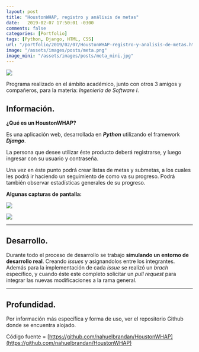 ```yaml
---
layout: post
title: "HoustonWHAP, registro y análisis de metas"
date:   2019-02-07 17:50:01 -0300
comments: false
categories: [Portfolio]
tags: [Python, Django, HTML, CSS]
url: "/portfolio/2019/02/07/HoustonWHAP-registro-y-analisis-de-metas.html"
image: "/assets/images/posts/meta.png"
image_mini: "/assets/images/posts/meta_mini.jpg"
---
```


![]({{page.image}})

Programa realizado en el ámbito académico, junto con otros 3 amigos y compañeros, para la materia: *Ingenieria de Software I*.

## Información.

**¿Qué es un HoustonWHAP?**

Es una aplicación web, desarrollada en ***Python*** utilizando el framework ***Django***.

La persona que desee utilizar éste producto deberá registrarse, y luego ingresar con su usuario y contraseña.

Una vez en éste punto podrá crear listas de metas y submetas, a los cuales les podrá ir haciendo un seguimiento de como va su progreso. Podrá también observar estadísticas generales de su progreso.

**Algunas capturas de pantalla:**

![]({{"/assets/images/HoustonWHAP.jpg"}})

![]({{"/assets/images/HoustonWHAP2.jpg"}})

---

## Desarrollo.

Durante todo el proceso de desarrollo se trabajo **simulando un entorno de desarrollo real**. Creando *issues* y asignandolos entre los integrantes. Además para la implementación de cada *issue* se realizó un *brach* específico, y cuando éste este completo solicitar un *pull request* para integrar las nuevas modificaciones a la rama general.

---

## Profundidad.
Por información más específica y forma de uso, ver el repositorio Github donde se encuentra alojado.

Código fuente = [https://github.com/nahuelbrandan/HoustonWHAP](https://github.com/nahuelbrandan/HoustonWHAP)

